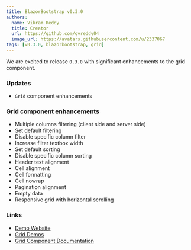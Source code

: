 ```yaml
---
title: BlazorBootstrap v0.3.0
authors:
  name: Vikram Reddy
  title: Creator
  url: https://github.com/gvreddy04
  image_url: https://avatars.githubusercontent.com/u/2337067
tags: [v0.3.0, blazorbootstrap, grid]
---
```


We are excited to release `0.3.0` with significant enhancements to the grid component.

<!--truncate-->

### Updates

- `Grid` component enhancements

### Grid component enhancements
- Multiple columns filtering (client side and server side)
- Set default filtering
- Disable specific column filter
- Increase filter textbox width
- Set default sorting
- Disable specific column sorting
- Header text alignment
- Cell alignment
- Cell formatting
- Cell nowrap
- Pagination alignment
- Empty data
- Responsive grid with horizontal scrolling

### Links

- [Demo Website](https://demos.getblazorbootstrap.com/)
- [Grid Demos](https://demos.getblazorbootstrap.com/grid)
- [Grid Component Documentation](https://getblazorbootstrap.com/docs/components/grid)